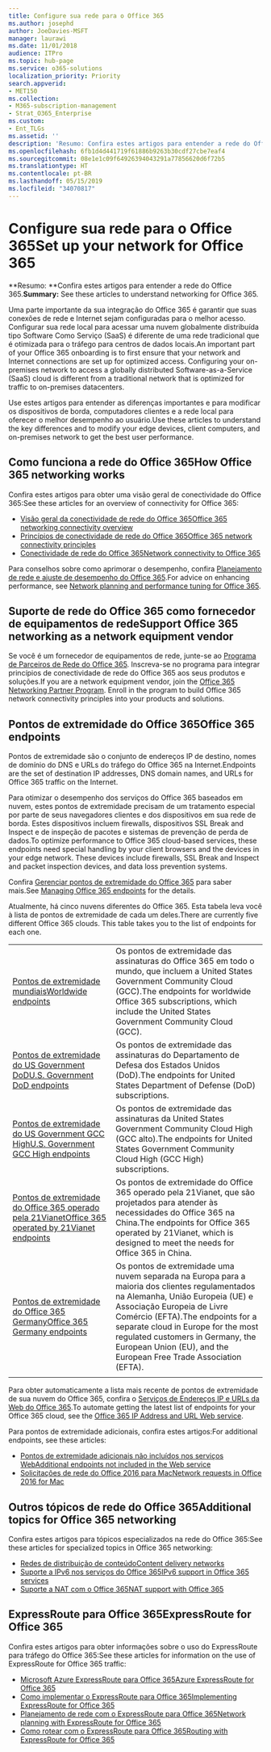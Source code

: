 ```yaml
---
title: Configure sua rede para o Office 365
ms.author: josephd
author: JoeDavies-MSFT
manager: laurawi
ms.date: 11/01/2018
audience: ITPro
ms.topic: hub-page
ms.service: o365-solutions
localization_priority: Priority
search.appverid:
- MET150
ms.collection:
- M365-subscription-management
- Strat_O365_Enterprise
ms.custom:
- Ent_TLGs
ms.assetid: ''
description: 'Resumo: Confira estes artigos para entender a rede do Office 365.'
ms.openlocfilehash: 6fb1d4d441719f61886b9263b30cdf27cbe7eaf4
ms.sourcegitcommit: 08e1e1c09f64926394043291a77856620d6f72b5
ms.translationtype: HT
ms.contentlocale: pt-BR
ms.lasthandoff: 05/15/2019
ms.locfileid: "34070817"
---
```

# <a name="set-up-your-network-for-office-365"></a><span data-ttu-id="c1ee6-103">Configure sua rede para o Office 365</span><span class="sxs-lookup"><span data-stu-id="c1ee6-103">Set up your network for Office 365</span></span>

<span data-ttu-id="c1ee6-104">\*\*Resumo: \*\*Confira estes artigos para entender a rede do Office 365.</span><span class="sxs-lookup"><span data-stu-id="c1ee6-104">**Summary:** See these articles to understand networking for Office 365.</span></span>
  
<span data-ttu-id="c1ee6-p101">Uma parte importante da sua integração do Office 365 é garantir que suas conexões de rede e Internet sejam configuradas para o melhor acesso. Configurar sua rede local para acessar uma nuvem globalmente distribuída tipo Software Como Serviço (SaaS) é diferente de uma rede tradicional que é otimizada para o tráfego para centros de dados locais.</span><span class="sxs-lookup"><span data-stu-id="c1ee6-p101">An important part of your Office 365 onboarding is to first ensure that your network and Internet connections are set up for optimized access. Configuring your on-premises network to access a globally distributed Software-as-a-Service (SaaS) cloud is different from a traditional network that is optimized for traffic to on-premises datacenters.</span></span> 

<span data-ttu-id="c1ee6-107">Use estes artigos para entender as diferenças importantes e para modificar os dispositivos de borda, computadores clientes e a rede local para oferecer o melhor desempenho ao usuário.</span><span class="sxs-lookup"><span data-stu-id="c1ee6-107">Use these articles to understand the key differences and to modify your  edge devices, client computers, and on-premises network to get the best user performance.</span></span>

## <a name="how-office-365-networking-works"></a><span data-ttu-id="c1ee6-108">Como funciona a rede do Office 365</span><span class="sxs-lookup"><span data-stu-id="c1ee6-108">How Office 365 networking works</span></span>

<span data-ttu-id="c1ee6-109">Confira estes artigos para obter uma visão geral de conectividade do Office 365:</span><span class="sxs-lookup"><span data-stu-id="c1ee6-109">See these articles for an overview of connectivity for Office 365:</span></span>

- [<span data-ttu-id="c1ee6-110">Visão geral da conectividade de rede do Office 365</span><span class="sxs-lookup"><span data-stu-id="c1ee6-110">Office 365 networking connectivity overview</span></span>](office-365-networking-overview.md)
- [<span data-ttu-id="c1ee6-111">Princípios de conectividade de rede do Office 365</span><span class="sxs-lookup"><span data-stu-id="c1ee6-111">Office 365 network connectivity principles</span></span>](office-365-network-connectivity-principles.md)
- [<span data-ttu-id="c1ee6-112">Conectividade de rede do Office 365</span><span class="sxs-lookup"><span data-stu-id="c1ee6-112">Network connectivity to Office 365</span></span>](network-connectivity.md)

<span data-ttu-id="c1ee6-113">Para conselhos sobre como aprimorar o desempenho, confira [Planejamento de rede e ajuste de desempenho do Office 365](network-planning-and-performance.md).</span><span class="sxs-lookup"><span data-stu-id="c1ee6-113">For advice on enhancing performance, see [Network planning and performance tuning for Office 365](network-planning-and-performance.md).</span></span>

## <a name="support-office-365-networking-as-a-network-equipment-vendor"></a><span data-ttu-id="c1ee6-114">Suporte de rede do Office 365 como fornecedor de equipamentos de rede</span><span class="sxs-lookup"><span data-stu-id="c1ee6-114">Support Office 365 networking as a network equipment vendor</span></span>

<span data-ttu-id="c1ee6-p102">Se você é um fornecedor de equipamentos de rede, junte-se ao [Programa de Parceiros de Rede do Office 365](office-365-networking-partner-program.md). Inscreva-se no programa para integrar princípios de conectividade de rede do Office 365 aos seus produtos e soluções.</span><span class="sxs-lookup"><span data-stu-id="c1ee6-p102">If you are a network equipment vendor, join the [Office 365 Networking Partner Program](office-365-networking-partner-program.md). Enroll in the program to build Office 365 network connectivity principles into your products and solutions.</span></span> 

## <a name="office-365-endpoints"></a><span data-ttu-id="c1ee6-117">Pontos de extremidade do Office 365</span><span class="sxs-lookup"><span data-stu-id="c1ee6-117">Office 365 endpoints</span></span>

<span data-ttu-id="c1ee6-118">Pontos de extremidade são o conjunto de endereços IP de destino, nomes de domínio do DNS e URLs do tráfego do Office 365 na Internet.</span><span class="sxs-lookup"><span data-stu-id="c1ee6-118">Endpoints are the set of destination IP addresses, DNS domain names, and URLs for Office 365 traffic on the Internet.</span></span> 

<span data-ttu-id="c1ee6-p103">Para otimizar o desempenho dos serviços do Office 365 baseados em nuvem, estes pontos de extremidade precisam de um tratamento especial por parte de seus navegadores clientes e dos dispositivos em sua rede de borda. Estes dispositivos incluem firewalls, dispositivos SSL Break and Inspect e de inspeção de pacotes e sistemas de prevenção de perda de dados.</span><span class="sxs-lookup"><span data-stu-id="c1ee6-p103">To optimize performance to Office 365 cloud-based services, these endpoints need special handling by your client browsers and the devices in your edge network. These devices include firewalls, SSL Break and Inspect and packet inspection devices, and data loss prevention systems.</span></span>

<span data-ttu-id="c1ee6-121">Confira [Gerenciar pontos de extremidade do Office 365](managing-office-365-endpoints.md) para saber mais.</span><span class="sxs-lookup"><span data-stu-id="c1ee6-121">See [Managing Office 365 endpoints](managing-office-365-endpoints.md) for the details.</span></span>

<span data-ttu-id="c1ee6-p104">Atualmente, há cinco nuvens diferentes do Office 365. Esta tabela leva você à lista de pontos de extremidade de cada um deles.</span><span class="sxs-lookup"><span data-stu-id="c1ee6-p104">There are currently five different Office 365 clouds. This table takes you to the list of endpoints for each one.</span></span>

|||
|:-------|:-----|
| [<span data-ttu-id="c1ee6-124">Pontos de extremidade mundiais</span><span class="sxs-lookup"><span data-stu-id="c1ee6-124">Worldwide endpoints</span></span>](urls-and-ip-address-ranges.md) | <span data-ttu-id="c1ee6-125">Os pontos de extremidade das assinaturas do Office 365 em todo o mundo, que incluem a United States Government Community Cloud (GCC).</span><span class="sxs-lookup"><span data-stu-id="c1ee6-125">The endpoints for worldwide Office 365 subscriptions, which include the United States Government Community Cloud (GCC).</span></span> |
| [<span data-ttu-id="c1ee6-126">Pontos de extremidade do US Government DoD</span><span class="sxs-lookup"><span data-stu-id="c1ee6-126">U.S. Government DoD endpoints</span></span>](office-365-u-s-government-dod-endpoints.md) | <span data-ttu-id="c1ee6-127">Os pontos de extremidade das assinaturas do Departamento de Defesa dos Estados Unidos (DoD).</span><span class="sxs-lookup"><span data-stu-id="c1ee6-127">The endpoints for United States Department of Defense (DoD) subscriptions.</span></span> |
| [<span data-ttu-id="c1ee6-128">Pontos de extremidade do US Government GCC High</span><span class="sxs-lookup"><span data-stu-id="c1ee6-128">U.S. Government GCC High endpoints</span></span>](office-365-u-s-government-gcc-high-endpoints.md) | <span data-ttu-id="c1ee6-129">Os pontos de extremidade das assinaturas da United States Government Community Cloud High (GCC alto).</span><span class="sxs-lookup"><span data-stu-id="c1ee6-129">The endpoints for United States Government Community Cloud High (GCC High) subscriptions.</span></span> |
| [<span data-ttu-id="c1ee6-130">Pontos de extremidade do Office 365 operado pela 21Vianet</span><span class="sxs-lookup"><span data-stu-id="c1ee6-130">Office 365 operated by 21Vianet endpoints</span></span>](urls-and-ip-address-ranges-21vianet.md) | <span data-ttu-id="c1ee6-131">Os pontos de extremidade do Office 365 operado pela 21Vianet, que são projetados para atender às necessidades do Office 365 na China.</span><span class="sxs-lookup"><span data-stu-id="c1ee6-131">The endpoints for Office 365 operated by 21Vianet, which is designed to meet the needs for Office 365 in China.</span></span> |
| [<span data-ttu-id="c1ee6-132">Pontos de extremidade do Office 365 Germany</span><span class="sxs-lookup"><span data-stu-id="c1ee6-132">Office 365 Germany endpoints</span></span>](office-365-germany-endpoints.md) | <span data-ttu-id="c1ee6-133">Os pontos de extremidade uma nuvem separada na Europa para a maioria dos clientes regulamentados na Alemanha, União Europeia (UE) e Associação Europeia de Livre Comércio (EFTA).</span><span class="sxs-lookup"><span data-stu-id="c1ee6-133">The endpoints for a separate cloud in Europe for the most regulated customers in Germany, the European Union (EU), and the European Free Trade Association (EFTA).</span></span> |
|||

<span data-ttu-id="c1ee6-134">Para obter automaticamente a lista mais recente de pontos de extremidade de sua nuvem do Office 365, confira o [Serviços de Endereços IP e URLs da Web do Office 365](office-365-ip-web-service.md).</span><span class="sxs-lookup"><span data-stu-id="c1ee6-134">To automate getting the latest list of endpoints for your Office 365 cloud, see the [Office 365 IP Address and URL Web service](office-365-ip-web-service.md).</span></span>

<span data-ttu-id="c1ee6-135">Para pontos de extremidade adicionais, confira estes artigos:</span><span class="sxs-lookup"><span data-stu-id="c1ee6-135">For additional endpoints, see these articles:</span></span>

- [<span data-ttu-id="c1ee6-136">Pontos de extremidade adicionais não incluídos nos serviços Web</span><span class="sxs-lookup"><span data-stu-id="c1ee6-136">Additional endpoints not included in the Web service</span></span>](additional-office365-ip-addresses-and-urls.md)
- [<span data-ttu-id="c1ee6-137">Solicitações de rede do Office 2016 para Mac</span><span class="sxs-lookup"><span data-stu-id="c1ee6-137">Network requests in Office 2016 for Mac</span></span>](network-requests-in-office-2016-for-mac.md)


## <a name="additional-topics-for-office-365-networking"></a><span data-ttu-id="c1ee6-138">Outros tópicos de rede do Office 365</span><span class="sxs-lookup"><span data-stu-id="c1ee6-138">Additional topics for Office 365 networking</span></span>

<span data-ttu-id="c1ee6-139">Confira estes artigos para tópicos especializados na rede do Office 365:</span><span class="sxs-lookup"><span data-stu-id="c1ee6-139">See these articles for specialized topics in Office 365 networking:</span></span>

- [<span data-ttu-id="c1ee6-140">Redes de distribuição de conteúdo</span><span class="sxs-lookup"><span data-stu-id="c1ee6-140">Content delivery networks</span></span>](content-delivery-networks.md)
- [<span data-ttu-id="c1ee6-141">Suporte a IPv6 nos serviços do Office 365</span><span class="sxs-lookup"><span data-stu-id="c1ee6-141">IPv6 support in Office 365 services</span></span>](ipv6-support.md)
- [<span data-ttu-id="c1ee6-142">Suporte a NAT com o Office 365</span><span class="sxs-lookup"><span data-stu-id="c1ee6-142">NAT support with Office 365</span></span>](nat-support-with-office-365.md)

## <a name="expressroute-for-office-365"></a><span data-ttu-id="c1ee6-143">ExpressRoute para Office 365</span><span class="sxs-lookup"><span data-stu-id="c1ee6-143">ExpressRoute for Office 365</span></span>

<span data-ttu-id="c1ee6-144">Confira estes artigos para obter informações sobre o uso do ExpressRoute para tráfego do Office 365:</span><span class="sxs-lookup"><span data-stu-id="c1ee6-144">See these articles for information on the use of ExpressRoute for Office 365 traffic:</span></span>

- [<span data-ttu-id="c1ee6-145">Microsoft Azure ExpressRoute para Office 365</span><span class="sxs-lookup"><span data-stu-id="c1ee6-145">Azure ExpressRoute for Office 365</span></span>](azure-expressroute.md)
- [<span data-ttu-id="c1ee6-146">Como implementar o ExpressRoute para Office 365</span><span class="sxs-lookup"><span data-stu-id="c1ee6-146">Implementing ExpressRoute for Office 365</span></span>](implementing-expressroute.md)
- [<span data-ttu-id="c1ee6-147">Planejamento de rede com o ExpressRoute para Office 365</span><span class="sxs-lookup"><span data-stu-id="c1ee6-147">Network planning with ExpressRoute for Office 365</span></span>](network-planning-with-expressroute.md)
- [<span data-ttu-id="c1ee6-148">Como rotear com o ExpressRoute para Office 365</span><span class="sxs-lookup"><span data-stu-id="c1ee6-148">Routing with ExpressRoute for Office 365</span></span>](routing-with-expressroute.md)
